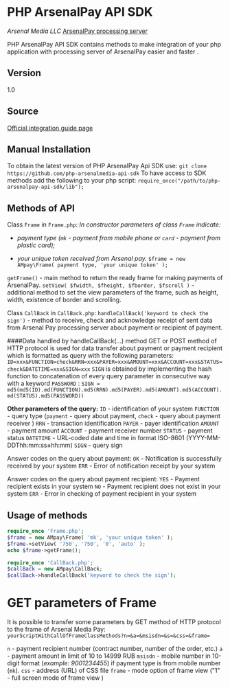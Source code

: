 PHP ArsenalPay API SDK
====================

*Arsenal Media LLC*
[ArsenalPay processing server][1]

PHP ArsenalPay API SDK contains methods to make integration of your php application with processing server of ArsenalPay  easier and faster .

Version
---------
1.0

Source
---------
[Official integration guide page][2]

Manual  Installation
------------------------
To obtain the latest version  of PHP ArsenalPay Api SDK use:
`git clone https://github.com/php-arsenalmedia-api-sdk`
To  have access to SDK methods add the following to your php script:
`require_once("/path/to/php-arsenalpay-api-sdk/lib");`

Methods of API
-------------------
Class `Frame` in `Frame.php`:
*In constructor parameters of class `Frame`  indicate:*

- *payment type (`mk` - payment from mobile phone or `card` - payment from plastic card);*
 
- *your unique token received from Arsenal pay.*
`$frame = new AMpay\Frame( payment type, 'your unique token' );`

`getFrame()` - main method to return the ready frame for making payments of ArsenalPay. 
`setView( $fwidth, $fheight, $fborder, $fscroll )` - additional method to set the view parameters of the frame, such as height, width, existence of border and scrolling.

Class `CallBack` in `CallBack.php`:
`handleCallBack('keyword to check the sign')` - method to receive, check and acknowledge receipt of sent data from Arsenal Pay processing server about payment or recipient of payment. 

####Data handled by handleCallBack(...) method
GET or POST method  of HTTP protocol is used for data transfer about payment or payment recipient which is formatted as query with the following parameters:
`ID=xxx&FUNCTION=check&RRN=xxx&PAYER=xxx&AMOUNT=xxx&ACCOUNT=xxx&STATUS=check&DATETIME=xxx&SIGN=xxx`
`SIGN` is obtained by implementing the hash function to concatenation of every query  parameter in consecutive way with a keyword `PASSWORD` :
`SIGN = md5(md5(ID).md(FUNCTION).md5(RRN).md5(PAYER).md5(AMOUNT).md5(ACCOUNT).md(STATUS).md5(PASSWORD))`

**Other parameters of the query:**
`ID` - identification of your system
`FUNCTION` - query type (`payment` - query about payment, `check` - query about payment receiver )
`RRN` - transaction identification
`PAYER` - payer identification
`AMOUNT` - payment amount
`ACCOUNT` - payment receiver number
`STATUS` - payment status
`DATETIME` - URL-coded date and time in format ISO-8601 (YYYY-MM-DDThh:mm:ss±hh:mm)
`SIGN` - query sign


Answer codes on the query about payment:
`OK` - Notification is successfully received by your system
`ERR` - Error of notification receipt by your system

Answer codes on the query about payment recipient:
`YES` - Payment recipient exists in your system
`NO` - Payment recipient does not exist in your system
`ERR` - Error in checking of payment recipient in your system


Usage of methods
-------------------
```php
require_once 'Frame.php';
$frame = new AMpay\Frame( 'mk', 'your unique token' );
$frame->setView( '750', '750', '0', 'auto' );
echo $frame->getFrame();
```
```php
require_once 'CallBack.php';
$callBack = new AMpay\CallBack;
$callBack->handleCallBack('keyword to check the sign');
```

GET parameters of Frame
=====================
It is possible to transfer some parameters by GET method of HTTP protocol to the frame of Arsenal Media Pay:
`yourScriptWithCallOfFrameClassMethods?n=&а=&msisdn=&s=&css=&frame=` 

`n` - payment recipient number (contract number, number of the order, etc.)
`a` - payment amount in  limit of 10 to 14999 RUB
`msisdn` - mobile number in 10-digit format (*example: 9001234455*) if payment type is  from mobile number (`mk`).
`css` - address (URL) of CSS file
`frame` - mode option of frame view ("1" - full screen mode of frame view )

[1]: https://arsenalpay.ru/
[2]: https://arsenalpay.ru/documentation.html
